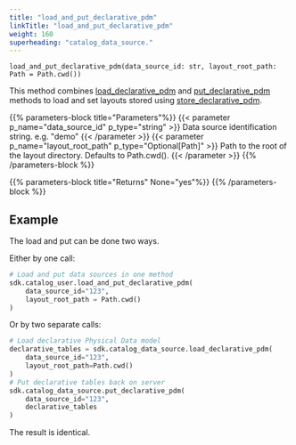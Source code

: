 ```yaml
---
title: "load_and_put_declarative_pdm"
linkTitle: "load_and_put_declarative_pdm"
weight: 160
superheading: "catalog_data_source."
---
```




``load_and_put_declarative_pdm(data_source_id: str, layout_root_path: Path = Path.cwd())``

This method combines [load_declarative_pdm](../load_declarative_pdm/) and [put_declarative_pdm](../put_declarative_pdm/) methods to load and set layouts stored using [store_declarative_pdm](../store_declarative_pdm/).

{{% parameters-block  title="Parameters"%}}
{{< parameter p_name="data_source_id" p_type="string" >}}
Data source identification string. e.g. "demo"
{{< /parameter >}}
{{< parameter p_name="layout_root_path" p_type="Optional[Path]" >}}
Path to the root of the layout directory. Defaults to Path.cwd().
{{< /parameter >}}
{{% /parameters-block %}}

{{% parameters-block title="Returns" None="yes"%}}
{{% /parameters-block %}}

## Example

The load and put can be done two ways.

Either by one call:


```python
# Load and put data sources in one method
sdk.catalog_user.load_and_put_declarative_pdm(
    data_source_id="123",
    layout_root_path = Path.cwd()
)
```
Or by two separate calls:

```python
# Load declarative Physical Data model
declarative_tables = sdk.catalog_data_source.load_declarative_pdm(
    data_source_id="123",
    layout_root_path=Path.cwd()
)
# Put declarative tables back on server
sdk.catalog_data_source.put_declarative_pdm(
    data_source_id="123",
    declarative_tables
)
```

The result is identical.
